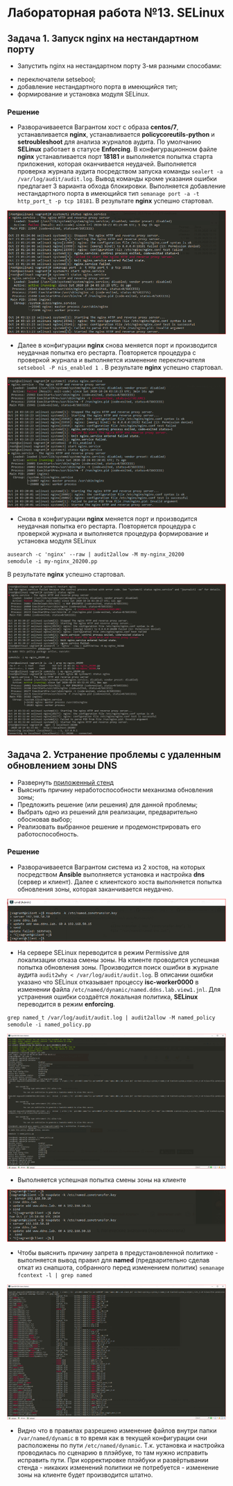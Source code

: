 # Лабораторная работа №13. SELinux
[img1]: https://github.com/alexeybobovsky/OTUS_Lab/blob/master/lab13/img/scr1.PNG "" 
[img2]: https://github.com/alexeybobovsky/OTUS_Lab/blob/master/lab13/img/scr2.PNG "" 
[img3]: https://github.com/alexeybobovsky/OTUS_Lab/blob/master/lab13/img/scr3.PNG "" 
[img4]: https://github.com/alexeybobovsky/OTUS_Lab/blob/master/lab13/img/scr5_5.PNG "" 
[img5]: https://github.com/alexeybobovsky/OTUS_Lab/blob/master/lab13/img/scr4.PNG "" 
[img6]: https://github.com/alexeybobovsky/OTUS_Lab/blob/master/lab13/img/scr5.PNG "" 
[img7]: https://github.com/alexeybobovsky/OTUS_Lab/blob/master/lab13/img/scr6.PNG "" 


## Задача 1. Запуск nginx на нестандартном порту

* Запустить nginx на нестандартном порту 3-мя разными способами:
- переключатели setsebool;
- добавление нестандартного порта в имеющийся тип;
- формирование и установка модуля SELinux.

### Решение 

* Разворачиваеется Вагрантом хост с образа **centos/7**, устанавливается **nginx**, устанавливается **policycoreutils-python** и **setroubleshoot** для анализа журналов аудита. По умолчанию **SELinux** работает в статусе **Enforcing**. 
В конфигурационном файле **nginx** устанавливается порт **18181** и выполняется попытка старта приложения, которая оканчивается неудачей. Выполняется проверка журнала аудита посредством запуска команды ```sealert -a /var/log/audit/audit.log```. 
Вывод команды кроме указания ошибки предлагает 3 варианта обхода блокировки. Выполняется добавление нестандартного порта в имеющийся тип  ```semanage port -a -t http_port_t -p tcp 18181```. В результате **nginx** успешно стартовал.

![добавление порта][img1]

* Далее в конфигурации **nginx** снова меняется порт и производится неудачная попытка его рестарта. Повторяется процедура с проверкой журнала и выполняется изменение переключателя  ```setsebool -P nis_enabled 1 ```. В результате **nginx** успешно стартовал.

![переключатель setsebool][img2]

* Снова в конфигурации **nginx** меняется порт и производится неудачная попытка его рестарта. Повторяется процедура с проверкой журнала и выполняется процедура формирование и установка модуля SELinux
```
ausearch -c 'nginx' --raw | audit2allow -M my-nginx_20200
semodule -i my-nginx_20200.pp
``` 
В результате **nginx** успешно стартовал.

![установка модуля][img3]

## Задача 2. Устранение проблемы с удаленным обновлением зоны DNS

- Развернуть [приложенный стенд](https://github.com/mbfx/otus-linux-adm/tree/master/selinux_dns_problems)
- Выяснить причину неработоспособности механизма обновления зоны;
- Предложить решение (или решения) для данной проблемы;
- Выбрать одно из решений для реализации, предварительно обосновав выбор;
- Реализовать выбранное решение и продемонстрировать его работоспособность.

### Решение 

* Разворачиваеется Вагрантом система из 2 хостов, на которых посредством **Ansible** выполняется установка и настройка **dns** (сервер и клиент). Далее с клиентского хоста выполняется попытка обновления зоны, которая заканчивается неудачно.

![неудачная попытка смены зоны][img4]

* На сервере SELinux переводится в режим Permissive для локализации отказа смены зоны. На клиенте проводится успешная попытка обновления зоны. Производится поиск ошибки в журнале аудита ```audit2why < /var/log/audit/audit.log```. 
В описании ошибки указано что SELinux отказывает процессу **isc-worker0000** в изменении файла ```/etc/named/dynamic/named.ddns.lab.view1.jnl```. Для устранения ошибки создаётся локальная политика, **SELinux** переводится в режим **enforcing**.

```
grep named_t /var/log/audit/audit.log | audit2allow -M named_policy
semodule -i named_policy.pp
```

![Правка политики][img5]

* Выполняется успешная попытка смены зоны на клиенте

![успешная попытка смены зоны][img6]

* Чтобы выяснить причину запрета в предустановленной политике - выполняется вывод правил для **named** (предварительно сделав откат из снапшота, собранного перед изменением политик) ```semanage fcontext -l | grep named```

![привила по умолчанию для named][img7]

* Видно что в правилах разрешено изменение файлов внутри папки ```/var/named/dynamic``` в то время как в текущей конфигурации они расположены по пути ```/etc/named/dynamic```. 
Т.к. установка и настройка проводилась по сценарию в плэйбуке, то там нужно исправить исправить пути. При корректировке плэйбуки и развёртывании стенда - никаких изменений политики не потребуется - изменение зоны на клиенте будет производится штатно.
